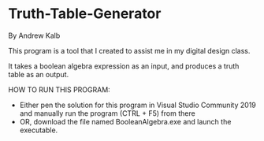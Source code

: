 # Truth-Table-Generator

By Andrew Kalb

This program is a tool that I created to assist me in my digital design class. 

It takes a boolean algebra expression as an input, and produces a truth table as an output. 

HOW TO RUN THIS PROGRAM:
 - Either pen the solution for this program in Visual Studio Community 2019 and manually run the program (CTRL + F5) from there
 - OR, download the file named BooleanAlgebra.exe and launch the executable.
